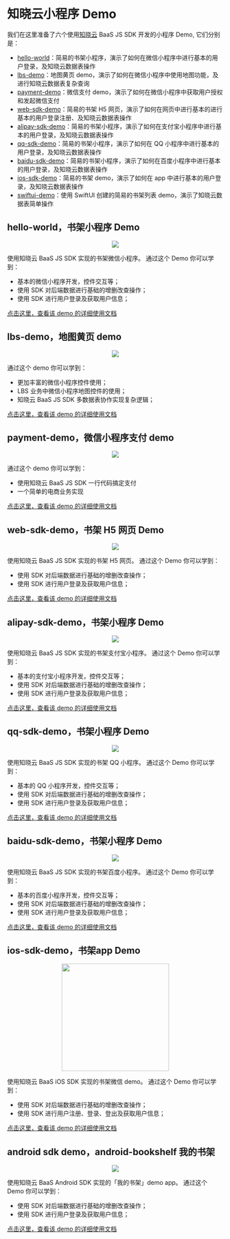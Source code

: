 # 知晓云小程序 Demo

我们在这里准备了六个使用[知晓云](https://cloud.minapp.com) BaaS JS SDK 开发的小程序 Demo, 它们分别是：

- [hello-world](hello-world/)：简易的书架小程序，演示了如何在微信小程序中进行基本的用户登录，及知晓云数据表操作
- [lbs-demo](lbs-demo/)：地图黄页 demo，演示了如何在微信小程序中使用地图功能，及进行知晓云数据表复杂查询
- [payment-demo](payment-demo/)：微信支付 demo，演示了如何在微信小程序中获取用户授权和发起微信支付
- [web-sdk-demo](web-sdk-demo/)：简易的书架 H5 网页，演示了如何在网页中进行基本的进行基本的用户登录注册、及知晓云数据表操作
- [alipay-sdk-demo](alipay-sdk-demo/)：简易的书架小程序，演示了如何在支付宝小程序中进行基本的用户登录，及知晓云数据表操作
- [qq-sdk-demo](qq-sdk-demo/)：简易的书架小程序，演示了如何在 QQ 小程序中进行基本的用户登录，及知晓云数据表操作
- [baidu-sdk-demo](baidu-sdk-demo/)：简易的书架小程序，演示了如何在百度小程序中进行基本的用户登录，及知晓云数据表操作
- [ios-sdk-demo](ios-sdk-demo/)：简易的书架 demo，演示了如何在 app 中进行基本的用户登录，及知晓云数据表操作
- [swiftui-demo](swiftui-demo/)：使用 SwiftUI 创建的简易的书架列表 demo，演示了知晓云数据表简单操作


## hello-world，书架小程序 Demo

<p align="center"><img src="assets/hello-world.png" /></p>

使用知晓云 BaaS JS SDK 实现的书架微信小程序。
通过这个 Demo 你可以学到：

- 基本的微信小程序开发，控件交互等；
- 使用 SDK 对后端数据进行基础的增删改查操作；
- 使用 SDK 进行用户登录及获取用户信息；

[点击这里，查看该 demo 的详细使用文档](hello-world/README.md)


## lbs-demo，地图黄页 demo

<p align="center"><img src="assets/lbs-demo.png" /></p>

通过这个 demo 你可以学到：

- 更加丰富的微信小程序控件使用；
- LBS 业务中微信小程序地图控件的使用；
- 知晓云 BaaS JS SDK 多数据表协作实现复杂逻辑；

[点击这里，查看该 demo 的详细使用文档](lbs-demo/README.md)


## payment-demo，微信小程序支付 demo

<p align="center"><img src="assets/payment-demo.png" /></p>

通过这个 demo 你可以学到：

- 使用知晓云 BaaS JS SDK 一行代码搞定支付
- 一个简单的电商业务实现

[点击这里，查看该 demo 的详细使用文档](payment-demo/README.md)

## web-sdk-demo，书架 H5 网页 Demo

<p align="center"><img src="assets/web-sdk-demo.png" /></p>

使用知晓云 BaaS JS SDK 实现的书架 H5 网页。
通过这个 Demo 你可以学到：

- 使用 SDK 对后端数据进行基础的增删改查操作；
- 使用 SDK 进行用户登录及获取用户信息；

[点击这里，查看该 demo 的详细使用文档](web-sdk-demo/README.md)

## alipay-sdk-demo，书架小程序 Demo

<p align="center"><img src="assets/alipay-sdk-demo.png" /></p>

使用知晓云 BaaS JS SDK 实现的书架支付宝小程序。
通过这个 Demo 你可以学到：

- 基本的支付宝小程序开发，控件交互等；
- 使用 SDK 对后端数据进行基础的增删改查操作；
- 使用 SDK 进行用户登录及获取用户信息；

[点击这里，查看该 demo 的详细使用文档](alipay-sdk-demo/README.md)

## qq-sdk-demo，书架小程序 Demo

<p align="center"><img src="assets/qq-sdk-demo.png" /></p>

使用知晓云 BaaS JS SDK 实现的书架 QQ 小程序。
通过这个 Demo 你可以学到：

- 基本的 QQ 小程序开发，控件交互等；
- 使用 SDK 对后端数据进行基础的增删改查操作；
- 使用 SDK 进行用户登录及获取用户信息；

[点击这里，查看该 demo 的详细使用文档](qq-sdk-demo/README.md)

## baidu-sdk-demo，书架小程序 Demo

<p align="center"><img src="assets/baidu-sdk-demo.png" /></p>

使用知晓云 BaaS JS SDK 实现的书架百度小程序。
通过这个 Demo 你可以学到：

- 基本的百度小程序开发，控件交互等；
- 使用 SDK 对后端数据进行基础的增删改查操作；
- 使用 SDK 进行用户登录及获取用户信息；

[点击这里，查看该 demo 的详细使用文档](baidu-sdk-demo/README.md)


## ios-sdk-demo，书架app Demo

<p align="center"><img src="assets/ios-sdk-demo.png" width = "250" /></p>

使用知晓云 BaaS iOS SDK 实现的书架微信 demo。
通过这个 Demo 你可以学到：

- 使用 SDK 对后端数据进行基础的增删改查操作；
- 使用 SDK 进行用户注册、登录、登出及获取用户信息；

[点击这里，查看该 demo 的详细使用文档](ios-sdk-demo/README.md)


## android sdk demo，android-bookshelf 我的书架

<p align="center"><img src="assets/android_bookshelf.png" /></p>

使用知晓云 BaaS Android SDK 实现的「我的书架」demo app。
通过这个 Demo 你可以学到：

- 使用 SDK 对后端数据进行基础的增删改查操作；
- 使用 SDK 进行用户登录及获取用户信息；

[点击这里，查看该 demo 的详细使用文档](android/bookshelf/README.md)


